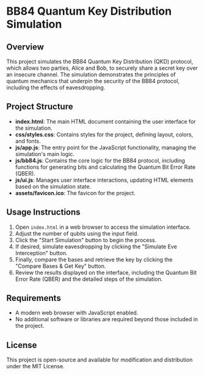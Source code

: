 # BB84 Quantum Key Distribution Simulation

## Overview
This project simulates the BB84 Quantum Key Distribution (QKD) protocol, which allows two parties, Alice and Bob, to securely share a secret key over an insecure channel. The simulation demonstrates the principles of quantum mechanics that underpin the security of the BB84 protocol, including the effects of eavesdropping.

## Project Structure
- **index.html**: The main HTML document containing the user interface for the simulation.
- **css/styles.css**: Contains styles for the project, defining layout, colors, and fonts.
- **js/app.js**: The entry point for the JavaScript functionality, managing the simulation's main logic.
- **js/bb84.js**: Contains the core logic for the BB84 protocol, including functions for generating bits and calculating the Quantum Bit Error Rate (QBER).
- **js/ui.js**: Manages user interface interactions, updating HTML elements based on the simulation state.
- **assets/favicon.ico**: The favicon for the project.

## Usage Instructions
1. Open `index.html` in a web browser to access the simulation interface.
2. Adjust the number of qubits using the input field.
3. Click the "Start Simulation" button to begin the process.
4. If desired, simulate eavesdropping by clicking the "Simulate Eve Interception" button.
5. Finally, compare the bases and retrieve the key by clicking the "Compare Bases & Get Key" button.
6. Review the results displayed on the interface, including the Quantum Bit Error Rate (QBER) and the detailed steps of the simulation.

## Requirements
- A modern web browser with JavaScript enabled.
- No additional software or libraries are required beyond those included in the project.

## License
This project is open-source and available for modification and distribution under the MIT License.